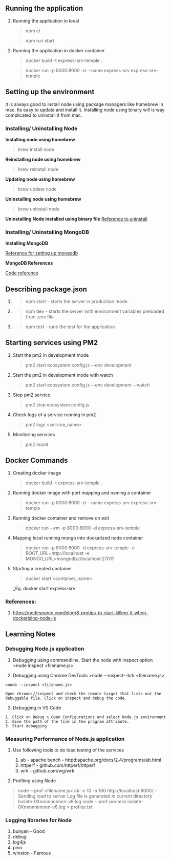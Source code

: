 ## **Running the application** ##

1. Running the application in local
    > npm ci
    
    > npm run start

2. Running the application in docker container
	> docker build -t express-srv-temple .

	> docker run -p 8000:8000 -d --name express-srv express-srv-temple



## **Setting up the environment** ##

It is always good to install node using package managers like homebrew in mac. Its easy to update and install it. Installing node using binary will is way complicated to uninstall it from mac.

### **Installing/ Uninstalling Node** ###

**Installing node using homebrew**
  >brew install node

**Reinstalling node using homebrew**
  >brew reinstall node

**Updating node using homebrew**
  >brew update node

**Uninstalling node using homebrew**
  >brew uninstall node

**Uninstalling Node installed using binary file**
  [Reference to uninstall](https://stackabuse.com/how-to-uninstall-node-js-from-mac-osx/)


### **Installing/ Uninstalling MongoDB** ###

**Installing MongoDB**

  [Reference for setting up mongodb](https://docs.mongodb.com/manual/tutorial/install-mongodb-on-os-x/)

**MongoDB References**

  [Code reference](https://mongodb.github.io/node-mongodb-native/driver-articles/mongoclient.html)

## **Describing package.json** ##

1. >npm start - starts the server in production mode
2. >npm dev - starts the server with environment variables preloaded from .env file
3. >npm test - runs the test for the application


## **Starting services using PM2** ##
1. Start the pm2 in development mode
    >pm2 start ecosystem.config.js --env development
2. Start the pm2 in development mode with watch
    >pm2 start ecosystem.config.js --env development --watch
3. Stop pm2 service
    >pm2 stop ecosystem.config.js
4. Check logs of a service running in pm2
    >pm2 logs <service_name>
5. Monitoring services
    >pm2 monit

## **Docker Commands** ##

1. Creating docker image
	>docker build -t express-srv-temple .

2. Running docker image with port mapping and naming a container
	>docker run -p 8000:8000 -d --name express-srv express-srv-temple

3. Running docker container and remove on exit
	>docker run --rm -p 8000:8000 -d express-srv-temple

4. Mapping local running mongo into dockarized node container
	>docker run -p 8000:8000 -d express-srv-temple -e ROOT_URL=http://localhost -e MONGO_URL=mongodb://localhost:27017

5. Starting a created container
	>docker start <container_name>

	_Eg. docker start express-srv

  ### References: 
  1. https://nodesource.com/blog/8-protips-to-start-killing-it-when-dockerizing-node-js

  ## **Learning Notes** ##

  ### **Debugging Node.js application** ###
  1. Debugging using commandline. Start the node with inspect option
    >node inspect <filename.js>

  2. Debugging using Chrome DevTools
    >node --inspect--brk <filename.js>

    >node --inspect <filename.js>

    Open chrome://inspect and check the remote target that lists out the debuggable file. Click on inspect and debug the code.

  3. Debugging in VS Code

    1. Click on Debug > Open Configurations and select Node.js environment
    2. Give the path of the file in the program attribute.
    3. Start debugging


### **Measuring Performance of Node.js application** ###
  1. Use following tools to do load testing of the services
      1. ab - apache bench - httpd:apache.org/docs/2.4/programs/ab.html
      2. httperf - github.com/httperf/httperf
      3. wrk - github.com/wg/wrk

  2. Profiling using Node
  >node --prof <filename.js>
  >ab -c 10 -n 100 http://localhost:8000/<route> - Sending load to server
  Log file is generated in current directory
  Isolate-0Xnnnnnnnnnn-v8.log
  >node --prof-process isolate-0Xnnnnnnnnnn-v8.log > profiler.txt


  ### **Logging libraries for Node** ###
  1. bunyan - Good
  2. debug
  3. log4js
  4. pino
  5. winston - Famous